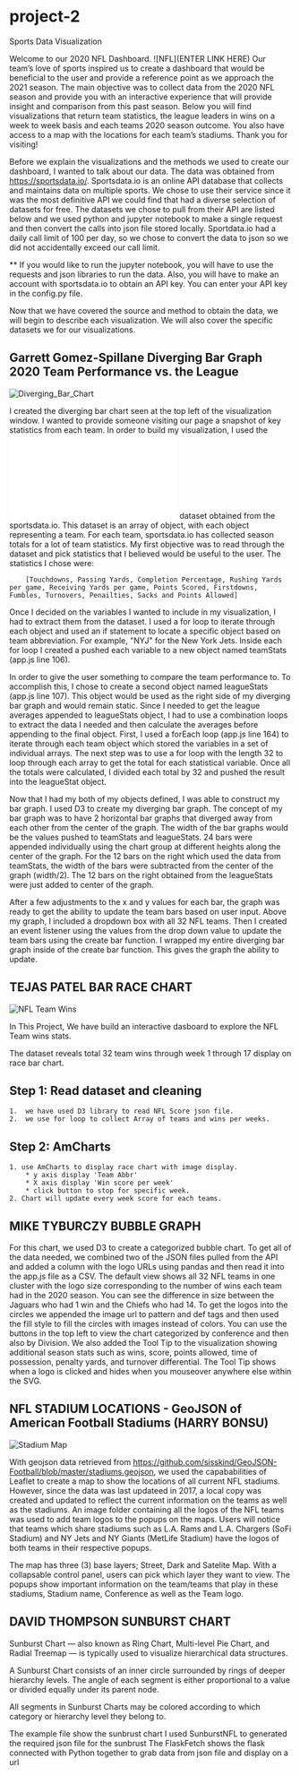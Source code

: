 # project-2
Sports Data Visualization

Welcome to our 2020 NFL Dashboard. ![NFL](ENTER LINK HERE) Our team’s love of sports inspired us to create a dashboard that would be beneficial to the user and provide a reference point as we approach the 2021 season. The main objective was to collect data from the 2020 NFL season and provide you with an interactive experience that will provide insight and comparison from this past season. Below you will find visualizations that return team statistics, the league leaders in wins on a week to week basis and each teams 2020 season outcome. You also have access to a map with the locations for each team’s stadiums. Thank you for visiting!

Before we explain the visualizations and the methods we used to create our dashboard, I wanted to talk about our data. The data was obtained from https://sportsdata.io/. Sportsdata.io is an online API database that collects and maintains data on multiple sports. We chose to use their service since it was the most definitive API we could find that had a diverse selection of datasets for free. The datasets we chose to pull from their API are listed below and we used python and jupyter notebook to make a single request and then convert the calls into json file stored locally. Sportdata.io had a daily call limit of 100 per day, so we chose to convert the data to json so we did not accidentally exceed our call limit. 

** If you would like to run the jupyter notebook, you will have to use the requests and json libraries to run the data. Also, you will have to make an account with sportsdata.io to obtain an API key. You can enter your API key in the config.py file.

Now that we have covered the source and method to obtain the data, we will begin to describe each visualization. We will also cover the specific datasets we for our visualizations.

## Garrett Gomez-Spillane Diverging Bar Graph 2020 Team Performance vs. the League

![Diverging_Bar_Chart](static/images/garrett-diverging-bar.png)

I created the diverging bar chart seen at the top left of the visualization window. I wanted to provide someone visiting our page a snapshot of key statistics from each team. In order to build my visualization, I used the ![2020_season_stats.json](static/data/2020_season_stats.json) dataset obtained from the sportsdata.io. This dataset is an array of object, with each object representing a team. For each team, sportsdata.io has collected season totals for a lot of team statistics. My first objective was to read through the dataset and pick statistics that I believed would be useful to the user. The statistics I chose were:

        [Touchdowns, Passing Yards, Completion Percentage, Rushing Yards per game, Receiving Yards per game, Points Scored, Firstdowns, Fumbles, Turnovers, Penailties, Sacks and Points Allowed]

Once I decided on the variables I wanted to include in my visualization, I had to extract them from the dataset. I used a for loop to iterate through each object and used an if statement to locate a specific object based on team abbreviation. For example, "NYJ" for the New York Jets. Inside each for loop I created a pushed each variable to a new object named teamStats (app.js line 106). 

In order to give the user something to compare the team performance to. To accomplish this, I chose to create a second object named leagueStats (app.js line 107). This object would be used as the right side of my diverging bar graph and would remain static. Since I needed to get the league averages appended to leagueStats object, I had to use a combination loops to extract the data I needed and then calculate the averages before appending to the final object. First, I used a forEach loop (app.js line 164) to iterate through each team object which stored the variables in a set of individual arrays. The next step was to use a for loop with the length 32 to loop through each array to get the total for each statistical variable. Once all the totals were calculated, I divided each total by 32 and pushed the result into the leagueStat object. 

Now that I had my both of my objects defined, I was able to construct my bar graph. I used D3 to create my diverging bar graph. The concept of my bar graph was to have 2 horizontal bar graphs that diverged away from each other from the center of the graph. The width of the bar graphs would be the values pushed to teamStats and leagueStats. 24 bars were appended individually using the chart group at different heights along the center of the graph. For the 12 bars on the right which used the data from teamStats, the width of the bars were subtracted from the center of the graph (width/2). The 12 bars on the right obtained from the leagueStats were just added to center of the graph. 

After a few adjustments to the x and y values for each bar, the graph was ready to get the ability to update the team bars based on user input. Above my graph, I included a dropdown box with all 32 NFL teams. Then I created an event listener using the values from the drop down value to update the team bars using the create bar function. I wrapped my entire diverging bar graph inside of the create bar function. This gives the graph the ability to update.


## TEJAS PATEL BAR RACE CHART
![NFL Team Wins](static/images/tejas-bar-race.png)

In This Project, We have build an interactive dasboard to explore the NFL Team wins stats.

The dataset reveals total 32 team wins through week 1 through 17 display on race bar chart.
## Step 1: Read dataset and cleaning

    1.  we have used D3 library to read NFL Score json file.
    2.  we use for loop to collect Array of teams and wins per weeks.
## Step 2: AmCharts

    1. use AmCharts to display race chart with image display.
        * y axis display 'Team Abbr'
        * X axis display 'Win score per week'
        * click button to stop for specific week. 
    2. Chart will update every week score for each teams.

## MIKE TYBURCZY BUBBLE GRAPH

For this chart, we used D3 to create a categorized bubble chart.  To get all of the data needed, we combined two of the JSON files pulled from the API and added a column with the logo URLs using pandas and then read it into the app.js file as a CSV.  The default view shows all 32 NFL teams in one cluster with the logo size corresponding to the number of wins each team had in the 2020 season.  You can see the difference in size between the Jaguars who had 1 win and the Chiefs who had 14. To get the logos into the circles we appended the image url to pattern and def tags and then used the fill style to fill the circles with images instead of colors.  You can use the buttons in the top left to view the chart categorized by conference and then also by Division.  We also added the Tool Tip to the visualization showing additional season stats such as wins, score, points allowed, time of possession, penalty yards, and turnover differential.  The Tool Tip shows when a logo is clicked and hides when you mouseover anywhere else within the SVG. 


## NFL STADIUM LOCATIONS - GeoJSON of American Football Stadiums (HARRY BONSU)

![Stadium Map](static/images/harry-map.png)

With geojson data retrieved from https://github.com/sisskind/GeoJSON-Football/blob/master/stadiums.geojson, we used the capababilities of Leaflet to create a map to show the locations of all current NFL stadiums. However, since the data was last updateed in 2017, a local copy was created and updated to reflect the current information on the teams as well as the stadiums. An image folder containing all the logos of the NFL teams was used to add team logos to the popups on the maps. Users will notice that teams which share stadiums such as L.A. Rams and L.A. Chargers (SoFi Stadium) and NY Jets and NY Giants (MetLife Stadium) have the logos of both teams in their respective popups. 

The map has three (3) base layers; Street, Dark and Satelite Map. With a collapsable control panel, users can pick which layer they want to view. The popups show important information on the team/teams that play in these stadiums, Stadium name, Conference as well as the Team logo. 

## DAVID THOMPSON SUNBURST CHART

Sunburst Chart — also known as Ring Chart, Multi-level Pie Chart, and Radial Treemap — is typically used to visualize hierarchical data structures.

A Sunburst Chart consists of an inner circle surrounded by rings of deeper hierarchy levels. The angle of each segment is either proportional to a value or divided equally under its parent node.

All segments in Sunburst Charts may be colored according to which category or hierarchy level they belong to.

The example file show the sunbrust chart
I used SunburstNFL to generated the required json file for the sunbrust
The FlaskFetch shows the flask connected with Python together to grab data from json file and display on a url